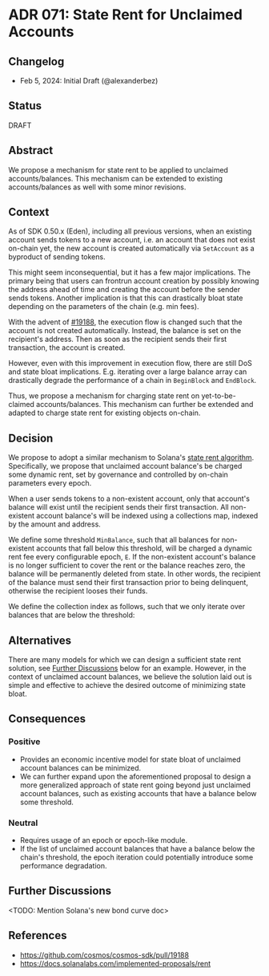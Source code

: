 # ADR 071: State Rent for Unclaimed Accounts

## Changelog

* Feb 5, 2024: Initial Draft (@alexanderbez)

## Status

DRAFT

## Abstract

We propose a mechanism for state rent to be applied to unclaimed accounts/balances.
This mechanism can be extended to existing accounts/balances as well with some minor
revisions.

## Context

As of SDK 0.50.x (Eden), including all previous versions, when an existing account
sends tokens to a new account, i.e. an account that does not exist on-chain yet,
the new account is created automatically via `SetAccount` as a byproduct of sending
tokens.

This might seem inconsequential, but it has a few major implications. The primary
being that users can frontrun account creation by possibly knowing the address
ahead of time and creating the account before the sender sends tokens. Another
implication is that this can drastically bloat state depending on the parameters
of the chain (e.g. min fees).

With the advent of [#19188](https://github.com/cosmos/cosmos-sdk/pull/19188), the
execution flow is changed such that the account is not created automatically. Instead,
the balance is set on the recipient's address. Then as soon as the recipient sends
their first transaction, the account is created.

However, even with this improvement in execution flow, there are still DoS and
state bloat implications. E.g. iterating over a large balance array can drastically
degrade the performance of a chain in `BeginBlock` and `EndBlock`.

Thus, we propose a mechanism for charging state rent on yet-to-be-claimed accounts/balances.
This mechanism can further be extended and adapted to charge state rent for existing
objects on-chain.

## Decision

We propose to adopt a similar mechanism to Solana's [state rent algorithm](https://docs.solanalabs.com/implemented-proposals/rent). Specifically, we propose that unclaimed account balance's be charged some
dynamic rent, set by governance and controlled by on-chain parameters every epoch.

When a user sends tokens to a non-existent account, only that account's balance
will exist until the recipient sends their first transaction. All non-existent
account balance's will be indexed using a collections map, indexed by the amount
and address.

We define some threshold `MinBalance`, such that all balances for non-existent
accounts that fall below this threshold, will be charged a dynamic rent fee every
configurable epoch, `E`. If the non-existent account's balance is no longer
sufficient to cover the rent or the balance reaches zero, the balance will be
permanently deleted from state. In other words, the recipient of the balance must
send their first transaction prior to being delinquent, otherwise the recipient
looses their funds.

We define the collection index as follows, such that we only iterate over balances
that are below the threshold:

<TODO>

## Alternatives

There are many models for which we can design a sufficient state rent solution,
see [Further Discussions](#further-discussions) below for an example. However,
in the context of unclaimed account balances, we believe the solution laid out is
simple and effective to achieve the desired outcome of minimizing state bloat.

## Consequences

### Positive

* Provides an economic incentive model for state bloat of unclaimed account balances
  can be minimized.
* We can further expand upon the aforementioned proposal to design a more generalized
  approach of state rent going beyond just unclaimed account balances, such as existing
  accounts that have a balance below some threshold.

### Neutral

* Requires usage of an epoch or epoch-like module.
* If the list of unclaimed account balances that have a balance below the chain's
  threshold, the epoch iteration could potentially introduce some performance
  degradation.

## Further Discussions

<TODO: Mention Solana's new bond curve doc>

## References

* https://github.com/cosmos/cosmos-sdk/pull/19188
* https://docs.solanalabs.com/implemented-proposals/rent

